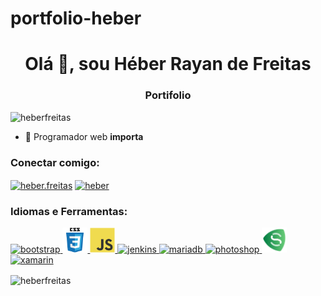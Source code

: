 # portfolio-heber
<h1 align="center">Olá 👋, sou Héber Rayan de Freitas</h1>
<h3 align="center">Portifolio</h3>

<p align="left"> <img src="https: //komarev.com/ghpvc/?username=heberfreitas&label=Profile%20views&color=0e75b6&style=flat" alt="heberfreitas" /> </p>

- 🔭 Programador web **importa**

<h3 align="left">Conectar comigo:</h3>
<p align="left">
<a href="https://dev.to/heber.freitas" target="blank"><img align="center" src="https: //raw.githubusercontent.com/rahuldkjain/github-profile-readme-generator/master/src/images/icons/Social/devto.svg" alt="heber.freitas" height="30" width="40" /></a>
<a href="https://codesandbox.com/heber" target="blank"><img align="center" src="https://raw.githubusercontent.com/rahuldkjain/github-profile-readme-generator /master/src/images/icons/Social/codesandbox.svg" alt="heber" height="30" width="40" /></a>
</p>

<h3 align="left">Idiomas e Ferramentas:</h3>
<p align="left"> <a href="https://getbootstrap.com" target="_blank" rel="noreferrer"> <img src="https://raw.githubusercontent.com/devicons/devicon /master/icons/bootstrap/bootstrap-plain-wordmark.svg" alt="bootstrap" width="40" height="40"/> </a> <a href="https://www.w3schools.com /css/" target="_blank" rel="noreferrer"> <img src="https://raw.githubusercontent.com/devicons/devicon/master/icons/css3/css3-original-wordmark.svg" alt= "css3" width="40" height="40"/> </a> <a href="https://developer.mozilla.org/en-US/docs/Web/JavaScript" target="_blank" rel ="noreferrer"> <img src="https://raw.githubusercontent.com/devicons/devicon/master/icons/javascript/javascript-original.svg" alt="javascript" width="40" height="40"/ > </a> <a href="https://www.jenkins.io" target="_blank" rel="noreferrer"> <img src="https://www.vectorlogo.zone/logos/jenkins/ jenkins-icon.svg" alt="jenkins" width="40" height="40"/> </a> <a href="https://mariadb.org/" target="_blank" rel="noreferrer "> <img src="https://www.vectorlogo.zone/logos/mariadb/mariadb-icon.svg" alt="mariadb" width="40" height="40"/> </a><a href="https://www.photoshop.com/en" target="_blank" rel="noreferrer"> <img src="https://raw.githubusercontent.com/devicons/devicon/master/icons /photoshop/photoshop-line.svg" alt="photoshop" width="40" height="40"/> </a> <a href="https://scully.io/" target="_blank" rel ="noreferrer"> <img src="https://raw.githubusercontent.com/scullyio/scully/main/assets/logos/SVG/scullyio-icon.svg" alt="scully" width="40" height= "40"/> </a> <a href="https://dotnet.microsoft.com/apps/xamarin" target="_blank" rel="noreferrer"> <img src="https://raw.githubusercontent.com/detain/svg-logos/780f25886640cef088af994181646db2f6b1a3f8/svg/xamarin.svg" alt="xamarin" width="40" height="40"/> </a> </p>

<p> <img align="center" src="https://github-readme-stats.vercel.app/api?username=heberfreitas&show_icons=true&locale=en" alt="heberfreitas" /></p>
